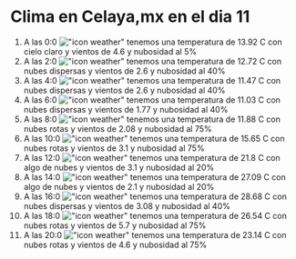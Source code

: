 # Clima en Celaya,mx en el dia 11

1. A las 0:0 !["icon weather"](http://openweathermap.org/img/w/01n.png) tenemos una temperatura de 13.92 C con cielo claro y  vientos de 4.6 y nubosidad al 5%
1. A las 2:0 !["icon weather"](http://openweathermap.org/img/w/03n.png) tenemos una temperatura de 12.72 C con nubes dispersas y  vientos de 2.6 y nubosidad al 40%
1. A las 4:0 !["icon weather"](http://openweathermap.org/img/w/03n.png) tenemos una temperatura de 11.47 C con nubes dispersas y  vientos de 2.6 y nubosidad al 40%
1. A las 6:0 !["icon weather"](http://openweathermap.org/img/w/03n.png) tenemos una temperatura de 11.03 C con nubes dispersas y  vientos de 1.77 y nubosidad al 40%
1. A las 8:0 !["icon weather"](http://openweathermap.org/img/w/04d.png) tenemos una temperatura de 11.88 C con nubes rotas y  vientos de 2.08 y nubosidad al 75%
1. A las 10:0 !["icon weather"](http://openweathermap.org/img/w/04d.png) tenemos una temperatura de 15.65 C con nubes rotas y  vientos de 3.1 y nubosidad al 75%
1. A las 12:0 !["icon weather"](http://openweathermap.org/img/w/02d.png) tenemos una temperatura de 21.8 C con algo de nubes y  vientos de 3.1 y nubosidad al 20%
1. A las 14:0 !["icon weather"](http://openweathermap.org/img/w/02d.png) tenemos una temperatura de 27.09 C con algo de nubes y  vientos de 2.1 y nubosidad al 20%
1. A las 16:0 !["icon weather"](http://openweathermap.org/img/w/03d.png) tenemos una temperatura de 28.68 C con nubes dispersas y  vientos de 3.08 y nubosidad al 40%
1. A las 18:0 !["icon weather"](http://openweathermap.org/img/w/04d.png) tenemos una temperatura de 26.54 C con nubes rotas y  vientos de 5.7 y nubosidad al 75%
1. A las 20:0 !["icon weather"](http://openweathermap.org/img/w/04n.png) tenemos una temperatura de 23.14 C con nubes rotas y  vientos de 4.6 y nubosidad al 75%
